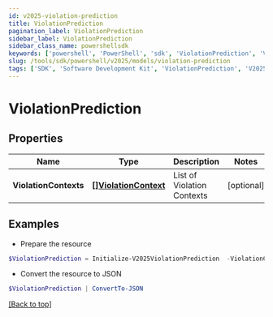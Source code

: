 ```yaml
---
id: v2025-violation-prediction
title: ViolationPrediction
pagination_label: ViolationPrediction
sidebar_label: ViolationPrediction
sidebar_class_name: powershellsdk
keywords: ['powershell', 'PowerShell', 'sdk', 'ViolationPrediction', 'V2025ViolationPrediction'] 
slug: /tools/sdk/powershell/v2025/models/violation-prediction
tags: ['SDK', 'Software Development Kit', 'ViolationPrediction', 'V2025ViolationPrediction']
---
```



# ViolationPrediction

## Properties

Name | Type | Description | Notes
------------ | ------------- | ------------- | -------------
**ViolationContexts** | [**[]ViolationContext**](violation-context) | List of Violation Contexts | [optional] 

## Examples

- Prepare the resource
```powershell
$ViolationPrediction = Initialize-V2025ViolationPrediction  -ViolationContexts null
```

- Convert the resource to JSON
```powershell
$ViolationPrediction | ConvertTo-JSON
```


[[Back to top]](#) 

